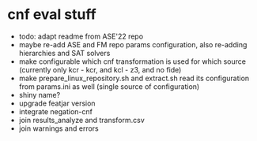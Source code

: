 # cnf eval stuff

* todo: adapt readme from ASE'22 repo
* maybe re-add ASE and FM repo params configuration, also re-adding hierarchies and SAT solvers
* make configurable which cnf transformation is used for which source (currently only kcr - kcr, and kcl - z3, and no fide)
* make prepare_linux_repository.sh and extract.sh read its configuration from params.ini as well (single source of configuration)
* shiny name?
* upgrade featjar version
* integrate negation-cnf
* join results_analyze and transform.csv
* join warnings and errors
